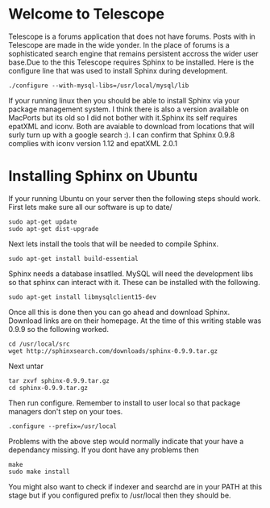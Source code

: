 # Welcome to Telescope

Telescope is a forums application that does not have forums. Posts with in Telescope are made in the wide yonder. In the place of forums is a sophisticated search engine that remains persistent accross the wider user base.Due to the this Telescope requires Sphinx to be installed. Here is the configure line that was used to install Sphinx during development. 

    ./configure --with-mysql-libs=/usr/local/mysql/lib
   
If your running linux then you should be able to install Sphinx via your package management system. I think there is also a version available on MacPorts but its old so I did not bother with it.Sphinx its self requires epatXML and iconv. Both are avaiable to download from locations that will surly turn up with a google search :).  I can confirm that Sphinx 0.9.8 complies with iconv version 1.12 and epatXML 2.0.1

# Installing Sphinx on Ubuntu

If your running Ubuntu on your server then the following steps should work. First lets make sure all our software is up to date/

    sudo apt-get update
    sudo apt-get dist-upgrade
   
Next lets install the tools that will be needed to compile Sphinx.

    sudo apt-get install build-essential

Sphinx needs a database insatlled. MySQL will need the development libs so that sphinx can interact with it. These can be installed with the following.

    sudo apt-get install libmysqlclient15-dev
   
Once all this is done then you can go ahead and download Sphinx.  Download links are on their homepage. At the time of this writing stable was 0.9.9 so the following worked.

    cd /usr/local/src
    wget http://sphinxsearch.com/downloads/sphinx-0.9.9.tar.gz
   
Next untar

    tar zxvf sphinx-0.9.9.tar.gz
    cd sphinx-0.9.9.tar.gz
   
Then run configure. Remember to install to user local so that package managers don't step on your toes.

    .configure --prefix=/usr/local
   
Problems with the above step would normally indicate that your have a dependancy missing. If you dont have any problems then

    make
    sudo make install
   
You might also want to check if indexer and searchd are in your PATH at this stage but if you configured prefix to /usr/local then they should be.